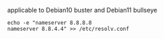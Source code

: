 applicable to Debian10 buster and Debian11 bullseye
```
echo -e "nameserver 8.8.8.8
nameserver 8.8.4.4" >> /etc/resolv.conf
```
